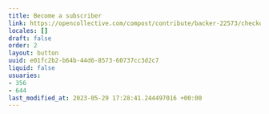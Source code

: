 ```yaml
---
title: Become a subscriber
link: https://opencollective.com/compost/contribute/backer-22573/checkout
locales: []
draft: false
order: 2
layout: button
uuid: e01fc2b2-b64b-44d6-8573-60737cc3d2c7
liquid: false
usuaries:
- 356
- 644
last_modified_at: 2023-05-29 17:28:41.244497016 +00:00
---
```


